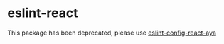# eslint-react

This package has been deprecated, please use [eslint-config-react-aya](https://www.npmjs.com/package/eslint-config-react-aya)

